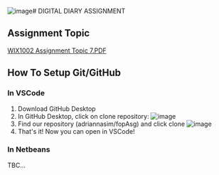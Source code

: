 ![image](https://github.com/user-attachments/assets/d4baf218-f3f1-4b4b-a5ce-eba72acc9bb1)# DIGITAL DIARY ASSIGNMENT
## Assignment Topic 
[WIX1002 Assignment Topic 7.PDF](https://github.com/user-attachments/files/17698336/WIX1002.Assignment.Topic.7.PDF)

## How To Setup Git/GitHub
### In VSCode
1. Download GitHub Desktop
2. In GitHub Desktop, click on clone repository:
![image](https://github.com/user-attachments/assets/57aa9db4-33b1-491e-9134-e63205fc780b)
3. Find our repository (adriannasim/fopAsg) and click clone
![image](https://github.com/user-attachments/assets/b1bd084d-78df-4594-8b9f-b4f9dd429423)
4. That's it! Now you can open in VSCode!

### In Netbeans
TBC...
